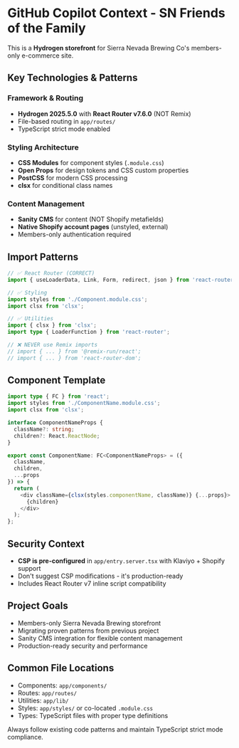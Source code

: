 # GitHub Copilot Context - SN Friends of the Family

This is a **Hydrogen storefront** for Sierra Nevada Brewing Co's members-only e-commerce site.

## Key Technologies & Patterns

### Framework & Routing
- **Hydrogen 2025.5.0** with **React Router v7.6.0** (NOT Remix)
- File-based routing in `app/routes/`
- TypeScript strict mode enabled

### Styling Architecture  
- **CSS Modules** for component styles (`.module.css`)
- **Open Props** for design tokens and CSS custom properties
- **PostCSS** for modern CSS processing
- **clsx** for conditional class names

### Content Management
- **Sanity CMS** for content (NOT Shopify metafields)
- **Native Shopify account pages** (unstyled, external)
- Members-only authentication required

## Import Patterns

```typescript
// ✅ React Router (CORRECT)
import { useLoaderData, Link, Form, redirect, json } from 'react-router';

// ✅ Styling
import styles from './Component.module.css';
import clsx from 'clsx';

// ✅ Utilities
import { clsx } from 'clsx';
import type { LoaderFunction } from 'react-router';

// ❌ NEVER use Remix imports
// import { ... } from '@remix-run/react';
// import { ... } from 'react-router-dom';
```

## Component Template

```typescript
import type { FC } from 'react';
import styles from './ComponentName.module.css';
import clsx from 'clsx';

interface ComponentNameProps {
  className?: string;
  children?: React.ReactNode;
}

export const ComponentName: FC<ComponentNameProps> = ({ 
  className, 
  children, 
  ...props 
}) => {
  return (
    <div className={clsx(styles.componentName, className)} {...props}>
      {children}
    </div>
  );
};
```

## Security Context
- **CSP is pre-configured** in `app/entry.server.tsx` with Klaviyo + Shopify support
- Don't suggest CSP modifications - it's production-ready
- Includes React Router v7 inline script compatibility

## Project Goals
- Members-only Sierra Nevada Brewing storefront
- Migrating proven patterns from previous project
- Sanity CMS integration for flexible content management
- Production-ready security and performance

## Common File Locations
- Components: `app/components/`
- Routes: `app/routes/`
- Utilities: `app/lib/`
- Styles: `app/styles/` or co-located `.module.css`
- Types: TypeScript files with proper type definitions

Always follow existing code patterns and maintain TypeScript strict mode compliance.
